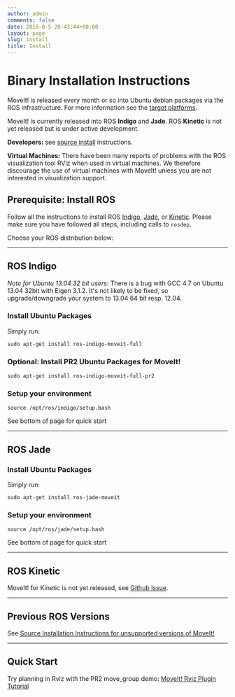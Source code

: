 ```yaml
---
author: admin
comments: false
date: 2016-8-5 20:43:44+00:00
layout: page
slug: install
title: Install
---
```


# Binary Installation Instructions

MoveIt! is released every month or so into Ubuntu debian packages via the ROS infrastructure. For more information see the [target platforms](http://www.ros.org/reps/rep-0003.html).

MoveIt! is currently released into ROS **Indigo** and **Jade**. ROS **Kinetic** is not yet released but is under active development.

**Developers:** see [source install](source/) instructions.

**Virtual Machines:** There have been many reports of problems with the ROS visualization tool RViz when used in virtual machines.
We therefore discourage the use of virtual machines with MoveIt! unless you are not interested in visualization support.

## Prerequisite: Install ROS

Follow all the instructions to install ROS [Indigo](http://www.ros.org/wiki/indigo/Installation/Ubuntu), [Jade](http://www.ros.org/wiki/jade/Installation/Ubuntu), or [Kinetic](http://www.ros.org/wiki/kinetic/Installation/Ubuntu). Please make sure you have followed all steps, including calls to ``rosdep``.

Choose your ROS distribution below:

* * *

## ROS Indigo

*Note for Ubuntu 13.04 32 bit users*: There is a bug with GCC 4.7 on Ubuntu 13.04 32bit with Eigen 3.1.2. It's not likely to be fixed, so upgrade/downgrade your system to 13.04 64 bit resp. 12.04.

### Install Ubuntu Packages

Simply run:

    sudo apt-get install ros-indigo-moveit-full

### Optional: Install PR2 Ubuntu Packages for MoveIt!

    sudo apt-get install ros-indigo-moveit-full-pr2

### Setup your environment

    source /opt/ros/indigo/setup.bash

See bottom of page for quick start

* * *

## ROS Jade

### Install Ubuntu Packages

Simply run:

    sudo apt-get install ros-jade-moveit

### Setup your environment

    source /opt/ros/jade/setup.bash

See bottom of page for quick start

* * *

## ROS Kinetic

MoveIt! for Kinetic is not yet released, see [Github Issue](https://github.com/ros-planning/moveit/issues/18).

* * *

## Previous ROS Versions

See [Source Installation Instructions for unsupported versions of MoveIt!](deprecated)

* * *

## Quick Start

Try planning in Rviz with the PR2 move_group demo: [MoveIt! Rviz Plugin Tutorial](http://docs.ros.org/indigo/api/moveit_tutorials/html/doc/ros_visualization/visualization_tutorial.html)
